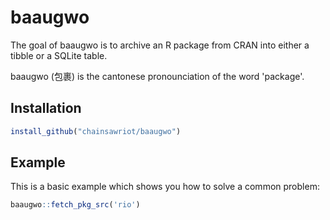 # baaugwo

The goal of baaugwo is to archive an R package from CRAN into either a tibble or a SQLite table.

baaugwo (包裹) is the cantonese pronounciation of the word 'package'.

## Installation


``` r
install_github("chainsawriot/baaugwo")
```

## Example

This is a basic example which shows you how to solve a common problem:

``` r
baaugwo::fetch_pkg_src('rio')
```
